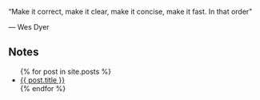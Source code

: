 “Make it correct, make it clear, make it concise, make it fast. In that order"

— Wes Dyer

## Notes

<ul>
  {% for post in site.posts %}
    <li>
      <a href="{{ post.url }}">{{ post.title }}</a>
    </li>
  {% endfor %}
</ul>
